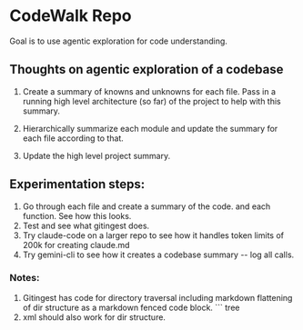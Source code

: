 # CodeWalk Repo

Goal is to use agentic exploration for code understanding.


## Thoughts on agentic exploration of a codebase

1. Create a summary of knowns and unknowns for each file. 
  Pass in a running high level architecture (so far) of the project to help with this summary.

2. Hierarchically summarize each module and update the summary for each file according to that.

3. Update the high level project summary.


## Experimentation steps:

1. Go through each file and create a summary of the code. and each function. See how this looks.
2. Test and see what gitingest does.
3. Try claude-code on a larger repo to see how it handles token limits of 200k for creating claude.md
4. Try gemini-cli to see how it creates a codebase summary -- log all calls. 


### Notes:
1. Gitingest has code for directory traversal including markdown flattening of dir structure as a markdown
   fenced code block. ``` tree
2. xml should also work for dir structure.